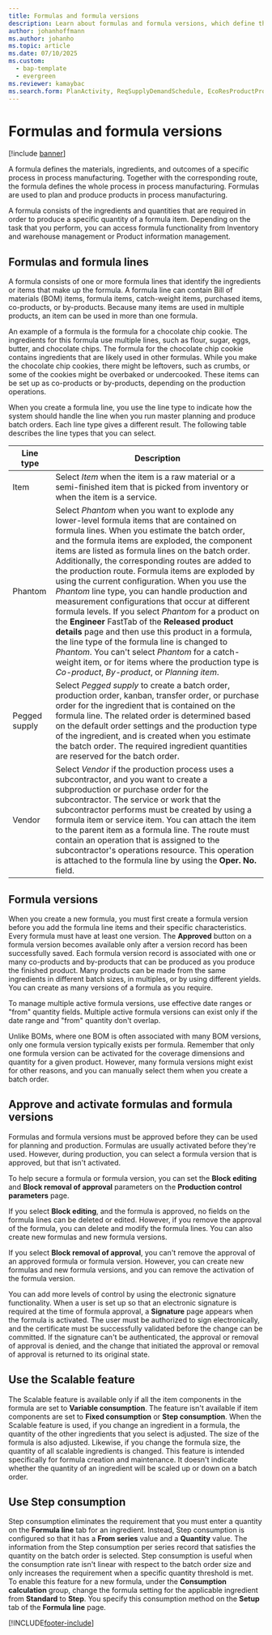 ```yaml
---
title: Formulas and formula versions
description: Learn about formulas and formula versions, which define the materials, ingredients, and outcomes of a specific process in process manufacturing.
author: johanhoffmann
ms.author: johanho
ms.topic: article
ms.date: 07/10/2025
ms.custom:
  - bap-template
  - evergreen
ms.reviewer: kamaybac
ms.search.form: PlanActivity, ReqSupplyDemandSchedule, EcoResProductProdTypeFormulaNoActiveFormulaFormPart
---
```


# Formulas and formula versions

[!include [banner](../includes/banner.md)]

A formula defines the materials, ingredients, and outcomes of a specific process in process manufacturing. Together with the corresponding route, the formula defines the whole process in process manufacturing. Formulas are used to plan and produce products in process manufacturing.

A formula consists of the ingredients and quantities that are required in order to produce a specific quantity of a formula item. Depending on the task that you perform, you can access formula functionality from Inventory and warehouse management or Product information management.

## Formulas and formula lines

A formula consists of one or more formula lines that identify the ingredients or items that make up the formula. A formula line can contain Bill of materials (BOM) items, formula items, catch-weight items, purchased items, co-products, or by-products. Because many items are used in multiple products, an item can be used in more than one formula.

An example of a formula is the formula for a chocolate chip cookie. The ingredients for this formula use multiple lines, such as flour, sugar, eggs, butter, and chocolate chips. The formula for the chocolate chip cookie contains ingredients that are likely used in other formulas. While you make the chocolate chip cookies, there might be leftovers, such as crumbs, or some of the cookies might be overbaked or undercooked. These items can be set up as co-products or by-products, depending on the production operations.

When you create a formula line, you use the line type to indicate how the system should handle the line when you run master planning and produce batch orders. Each line type gives a different result. The following table describes the line types that you can select.

| Line type     | Description  |
|---------------|--------------|
| Item          | Select *Item* when the item is a raw material or a semi-finished item that is picked from inventory or when the item is a service. |
| Phantom       | Select *Phantom* when you want to explode any lower-level formula items that are contained on formula lines. When you estimate the batch order, and the formula items are exploded, the component items are listed as formula lines on the batch order. Additionally, the corresponding routes are added to the production route. Formula items are exploded by using the current configuration. When you use the *Phantom* line type, you can handle production and measurement configurations that occur at different formula levels. If you select *Phantom* for a product on the **Engineer** FastTab of the **Released product details** page and then use this product in a formula, the line type of the formula line is changed to *Phantom*. You can't select *Phantom* for a catch-weight item, or for items where the production type is *Co-product*, *By-product*, or *Planning item*. |
| Pegged supply | Select *Pegged supply* to create a batch order, production order, kanban, transfer order, or purchase order for the ingredient that is contained on the formula line. The related order is determined based on the default order settings and the production type of the ingredient, and is created when you estimate the batch order. The required ingredient quantities are reserved for the batch order. |
| Vendor        | Select *Vendor* if the production process uses a subcontractor, and you want to create a subproduction or purchase order for the subcontractor. The service or work that the subcontractor performs must be created by using a formula item or service item. You can attach the item to the parent item as a formula line. The route must contain an operation that is assigned to the subcontractor's operations resource. This operation is attached to the formula line by using the **Oper. No.** field. |

## Formula versions

When you create a new formula, you must first create a formula version before you add the formula line items and their specific characteristics. Every formula must have at least one version. The **Approved** button on a formula version becomes available only after a version record has been successfully saved. Each formula version record is associated with one or many co-products and by-products that can be produced as you produce the finished product. Many products can be made from the same ingredients in different batch sizes, in multiples, or by using different yields. You can create as many versions of a formula as you require.

To manage multiple active formula versions, use effective date ranges or "from" quantity fields. Multiple active formula versions can exist only if the date range and "from" quantity don't overlap.

Unlike BOMs, where one BOM is often associated with many BOM versions, only one formula version typically exists per formula. Remember that only one formula version can be activated for the coverage dimensions and quantity for a given product. However, many formula versions might exist for other reasons, and you can manually select them when you create a batch order.

## Approve and activate formulas and formula versions

Formulas and formula versions must be approved before they can be used for planning and production. Formulas are usually activated before they're used. However, during production, you can select a formula version that is approved, but that isn't activated.

To help secure a formula or formula version, you can set the **Block editing** and **Block removal of approval** parameters on the **Production control parameters** page.

If you select **Block editing**, and the formula is approved, no fields on the formula lines can be deleted or edited. However, if you remove the approval of the formula, you can delete and modify the formula lines. You can also create new formulas and new formula versions.

If you select **Block removal of approval**, you can't remove the approval of an approved formula or formula version. However, you can create new formulas and new formula versions, and you can remove the activation of the formula version.

You can add more levels of control by using the electronic signature functionality. When a user is set up so that an electronic signature is required at the time of formula approval, a **Signature** page appears when the formula is activated. The user must be authorized to sign electronically, and the certificate must be successfully validated before the change can be committed. If the signature can't be authenticated, the approval or removal of approval is denied, and the change that initiated the approval or removal of approval is returned to its original state.

## Use the Scalable feature

The Scalable feature is available only if all the item components in the formula are set to **Variable consumption**. The feature isn't available if item components are set to **Fixed consumption** or **Step consumption**. When the Scalable feature is used, if you change an ingredient in a formula, the quantity of the other ingredients that you select is adjusted. The size of the formula is also adjusted. Likewise, if you change the formula size, the quantity of all scalable ingredients is changed. This feature is intended specifically for formula creation and maintenance. It doesn't indicate whether the quantity of an ingredient will be scaled up or down on a batch order.

## Use Step consumption

Step consumption eliminates the requirement that you must enter a quantity on the **Formula line** tab for an ingredient. Instead, Step consumption is configured so that it has a **From series** value and a **Quantity** value. The information from the Step consumption per series record that satisfies the quantity on the batch order is selected. Step consumption is useful when the consumption rate isn't linear with respect to the batch order size and only increases the requirement when a specific quantity threshold is met. To enable this feature for a new formula, under the **Consumption calculation** group, change the formula setting for the applicable ingredient from **Standard** to **Step**. You specify this consumption method on the **Setup** tab of the **Formula line** page.

[!INCLUDE[footer-include](../../includes/footer-banner.md)]
